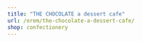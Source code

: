 ```yaml
---
title: "THE CHOCOLATE a dessert cafe"
url: /orem/the-chocolate-a-dessert-cafe/
shop: confectionery
---
```

